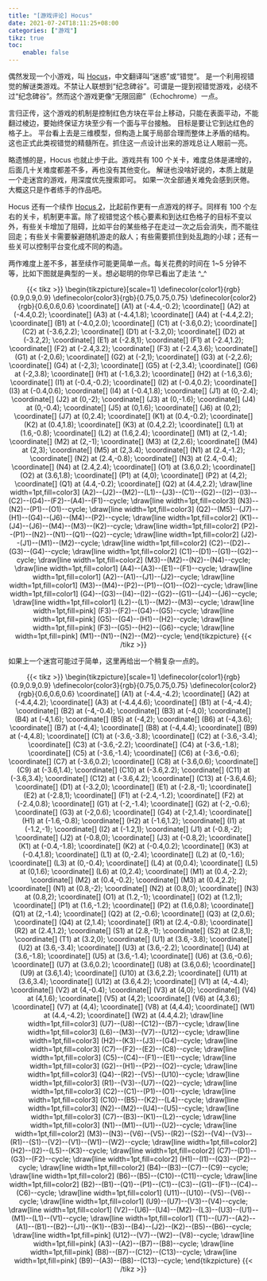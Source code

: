 ```yaml
---
title: "[游戏评论] Hocus"
date: 2021-07-24T18:11:25+08:00
categories: ["游戏"]
tikz: true
toc:
    enable: false
---
```


偶然发现一个小游戏，叫 [Hocus](https://store.steampowered.com/app/418040/hocus/)，中文翻译叫“迷惑”或“错觉”。
是一个利用视错觉的解谜类游戏。不禁让人联想到“纪念碑谷”。可谓是一提到视错觉游戏，必绕不过“纪念碑谷”。然而这个游戏更像“无限回廊”（Echochrome）一点。

言归正传，这个游戏的机制是控制红色方块在平台上移动，只能在表面平动，不能翻过棱边，要始终保证方块至少有一个面与平台接触。
目标是要让它到达红色的格子上。
平台看上去是三维模型，但构造上属于局部合理而整体上矛盾的结构。这也正式此类视错觉的精髓所在。抓住这一点设计出来的游戏总让人眼前一亮。

略遗憾的是，Hocus 也就止步于此。游戏共有 100 个关卡，难度总体是递增的，后面几十关难度都差不多，再也没有其他变化。
解谜也没啥好说的，本质上就是一个走迷宫的游戏，用深度优先搜索即可。
如果一次全部通关难免会感到厌倦。大概这只是作者练手的作品吧。

Hocus 还有一个续作 [Hocus 2](https://store.steampowered.com/app/1460610/hocus_2/)，比起前作更有一点游戏的样子。同样有 100 个左右的关卡，机制更丰富。除了视错觉这个核心要素和到达红色格子的目标不变以外，有些关卡增加了阻碍，比如平台的某些格子在走过一次之后会消失，而不能往回走；有些关卡需要躲避随机游走的敌人；有些需要抓住到处乱跑的小球；还有一些关可以控制平台变化成不同的构造。

两作难度上差不多，甚至续作可能更简单一点。每关花费的时间在 1~5 分钟不等，比如下图就是典型的一关。想必聪明的你早已看出了走法 ^_^
<center>
{{< tikz >}}  
\begin{tikzpicture}[scale=1]
\definecolor{color1}{rgb}{0.9,0.9,0.9}
\definecolor{color3}{rgb}{0.75,0.75,0.75}
\definecolor{color2}{rgb}{0.6,0.6,0.6}
\coordinate[] (A1) at (-4.4,-0.2);
\coordinate[] (A2) at (-4.4,0.2);
\coordinate[] (A3) at (-4.4,1.8);
\coordinate[] (A4) at (-4.4,2.2);
\coordinate[] (B1) at (-4.0,2.0);
\coordinate[] (C1) at (-3.6,0.2);
\coordinate[] (C2) at (-3.6,2.2);
\coordinate[] (D1) at (-3.2,0);
\coordinate[] (D2) at (-3.2,2);
\coordinate[] (E1) at (-2.8,1);
\coordinate[] (F1) at (-2.4,1.2);
\coordinate[] (F2) at (-2.4,3.2);
\coordinate[] (F3) at (-2.4,3.6);
\coordinate[] (G1) at (-2,0.6);
\coordinate[] (G2) at (-2,1);
\coordinate[] (G3) at (-2,2.6);
\coordinate[] (G4) at (-2,3);
\coordinate[] (G5) at (-2,3.4);
\coordinate[] (G6) at (-2,3.8);
\coordinate[] (H1) at (-1.6,3.2);
\coordinate[] (H2) at (-1.6,3.6);
\coordinate[] (I1) at (-0.4,-0.2);
\coordinate[] (I2) at (-0.4,0.2);
\coordinate[] (I3) at (-0.4,0.6);
\coordinate[] (I4) at (-0.4,1.8);
\coordinate[] (J1) at (0,-2.4);
\coordinate[] (J2) at (0,-2);
\coordinate[] (J3) at (0,-1.6);
\coordinate[] (J4) at (0,-0.4);
\coordinate[] (J5) at (0,1.6);
\coordinate[] (J6) at (0,2);
\coordinate[] (J7) at (0,2.4);
\coordinate[] (K1) at (0.4,-0.2);
\coordinate[] (K2) at (0.4,1.8);
\coordinate[] (K3) at (0.4,2.2);
\coordinate[] (L1) at (1.6,-0.8);
\coordinate[] (L2) at (1.6,2.4);
\coordinate[] (M1) at (2,-1.4);
\coordinate[] (M2) at (2,-1);
\coordinate[] (M3) at (2,2.6);
\coordinate[] (M4) at (2,3);
\coordinate[] (M5) at (2,3.4);
\coordinate[] (N1) at (2.4,-1.2);
\coordinate[] (N2) at (2.4,-0.8);
\coordinate[] (N3) at (2.4,-0.4);
\coordinate[] (N4) at (2.4,2.4);
\coordinate[] (O1) at (3.6,0.2);
\coordinate[] (O2) at (3.6,1.8);
\coordinate[] (P1) at (4,0);
\coordinate[] (P2) at (4,2);
\coordinate[] (Q1) at (4.4,-0.2);
\coordinate[] (Q2) at (4.4,2.2);
\draw[line width=1pt,fill=color3] (A2)--(J2)--(M2)--(L1)--(J3)--(C1)--(G2)--(I2)--(I3)--(C2)--(G4)--(F2)--(A4)--(F1)--cycle;
\draw[line width=1pt,fill=color3] (N3)--(N2)--(P1)--(O1)--cycle;
\draw[line width=1pt,fill=color3] (Q2)--(M5)--(J7)--(H1)--(G4)--(J6)--(M4)--(P2)--cycle;
\draw[line width=1pt,fill=color2] (K1)--(J4)--(J6)--(M4)--(M3)--(K2)--cycle;
\draw[line width=1pt,fill=color2] (P2)--(P1)--(N2)--(N1)--(Q1)--(Q2)--cycle;
\draw[line width=1pt,fill=color2] (J2)--(J1)--(M1)--(M2)--cycle;
\draw[line width=1pt,fill=color2] (C2)--(D2)--(G3)--(G4)--cycle;
\draw[line width=1pt,fill=color2] (C1)--(D1)--(G1)--(G2)--cycle;
\draw[line width=1pt,fill=color2] (M3)--(M2)--(N2)--(N4)--cycle;
\draw[line width=1pt,fill=color1] (A4)--(A3)--(E1)--(F1)--cycle;
\draw[line width=1pt,fill=color1] (A2)--(A1)--(J1)--(J2)--cycle;
\draw[line width=1pt,fill=color1] (M3)--(M4)--(P2)--(P1)--(O1)--(O2)--cycle;
\draw[line width=1pt,fill=color1] (G4)--(G3)--(I4)--(I2)--(G2)--(G1)--(J4)--(J6)--cycle;
\draw[line width=1pt,fill=color1] (L2)--(L1)--(M2)--(M3)--cycle;
\draw[line width=1pt,fill=pink] (F3)--(F2)--(G4)--(G5)--cycle;
\draw[line width=1pt,fill=pink] (G5)--(G4)--(H1)--(H2)--cycle;
\draw[line width=1pt,fill=pink] (F3)--(G5)--(H2)--(G6)--cycle;
\draw[line width=1pt,fill=pink] (M1)--(N1)--(N2)--(M2)--cycle;
\end{tikzpicture}
{{< /tikz >}}  
</center>

如果上一个迷宫可能过于简单，这里再给出一个稍复杂一点的。
<center>
{{< tikz >}}
\begin{tikzpicture}[scale=1]
\definecolor{color1}{rgb}{0.9,0.9,0.9}
\definecolor{color3}{rgb}{0.75,0.75,0.75}
\definecolor{color2}{rgb}{0.6,0.6,0.6}
\coordinate[] (A1) at (-4.4,-4.2);
\coordinate[] (A2) at (-4.4,4.2);
\coordinate[] (A3) at (-4.4,4.6);
\coordinate[] (B1) at (-4,-4.4);
\coordinate[] (B2) at (-4,-0.4);
\coordinate[] (B3) at (-4,0);
\coordinate[] (B4) at (-4,1.6);
\coordinate[] (B5) at (-4,2);
\coordinate[] (B6) at (-4,3.6);
\coordinate[] (B7) at (-4,4);
\coordinate[] (B8) at (-4,4.4);
\coordinate[] (B9) at (-4,4.8);
\coordinate[] (C1) at (-3.6,-3.8);
\coordinate[] (C2) at (-3.6,-3.4);
\coordinate[] (C3) at (-3.6,-2.2);
\coordinate[] (C4) at (-3.6,-1.8);
\coordinate[] (C5) at (-3.6,-1.4);
\coordinate[] (C6) at (-3.6,-0.6);
\coordinate[] (C7) at (-3.6,0.2);
\coordinate[] (C8) at (-3.6,0.6);
\coordinate[] (C9) at (-3.6,1.4);
\coordinate[] (C10) at (-3.6,2.2);
\coordinate[] (C11) at (-3.6,3.4);
\coordinate[] (C12) at (-3.6,4.2);
\coordinate[] (C13) at (-3.6,4.6);
\coordinate[] (D1) at (-3.2,0);
\coordinate[] (E1) at (-2.8,-1);
\coordinate[] (E2) at (-2.8,1);
\coordinate[] (F1) at (-2.4,-1.2);
\coordinate[] (F2) at (-2.4,0.8);
\coordinate[] (G1) at (-2,-1.4);
\coordinate[] (G2) at (-2,-0.6);
\coordinate[] (G3) at (-2,0.6);
\coordinate[] (G4) at (-2,1.4);
\coordinate[] (H1) at (-1.6,-0.8);
\coordinate[] (H2) at (-1.6,1.2);
\coordinate[] (I1) at (-1.2,-1);
\coordinate[] (I2) at (-1.2,1);
\coordinate[] (J1) at (-0.8,-2);
\coordinate[] (J2) at (-0.8,0);
\coordinate[] (J3) at (-0.8,2);
\coordinate[] (K1) at (-0.4,-1.8);
\coordinate[] (K2) at (-0.4,0.2);
\coordinate[] (K3) at (-0.4,1.8);
\coordinate[] (L1) at (0,-2.4);
\coordinate[] (L2) at (0,-1.6);
\coordinate[] (L3) at (0,-0.4);
\coordinate[] (L4) at (0,0.4);
\coordinate[] (L5) at (0,1.6);
\coordinate[] (L6) at (0,2.4);
\coordinate[] (M1) at (0.4,-2.2);
\coordinate[] (M2) at (0.4,-0.2);
\coordinate[] (M3) at (0.4,2.2);
\coordinate[] (N1) at (0.8,-2);
\coordinate[] (N2) at (0.8,0);
\coordinate[] (N3) at (0.8,2);
\coordinate[] (O1) at (1.2,-1);
\coordinate[] (O2) at (1.2,1);
\coordinate[] (P1) at (1.6,-1.2);
\coordinate[] (P2) at (1.6,0.8);
\coordinate[] (Q1) at (2,-1.4);
\coordinate[] (Q2) at (2,-0.6);
\coordinate[] (Q3) at (2,0.6);
\coordinate[] (Q4) at (2,1.4);
\coordinate[] (R1) at (2.4,-0.8);
\coordinate[] (R2) at (2.4,1.2);
\coordinate[] (S1) at (2.8,-1);
\coordinate[] (S2) at (2.8,1);
\coordinate[] (T1) at (3.2,0);
\coordinate[] (U1) at (3.6,-3.8);
\coordinate[] (U2) at (3.6,-3.4);
\coordinate[] (U3) at (3.6,-2.2);
\coordinate[] (U4) at (3.6,-1.8);
\coordinate[] (U5) at (3.6,-1.4);
\coordinate[] (U6) at (3.6,-0.6);
\coordinate[] (U7) at (3.6,0.2);
\coordinate[] (U8) at (3.6,0.6);
\coordinate[] (U9) at (3.6,1.4);
\coordinate[] (U10) at (3.6,2.2);
\coordinate[] (U11) at (3.6,3.4);
\coordinate[] (U12) at (3.6,4.2);
\coordinate[] (V1) at (4,-4.4);
\coordinate[] (V2) at (4,-0.4);
\coordinate[] (V3) at (4,0);
\coordinate[] (V4) at (4,1.6);
\coordinate[] (V5) at (4,2);
\coordinate[] (V6) at (4,3.6);
\coordinate[] (V7) at (4,4);
\coordinate[] (V8) at (4,4.4);
\coordinate[] (W1) at (4.4,-4.2);
\coordinate[] (W2) at (4.4,4.2);
\draw[line width=1pt,fill=color3] (U7)--(U8)--(C12)--(B7)--cycle;
\draw[line width=1pt,fill=color3] (L6)--(M3)--(V7)--(U12)--cycle;
\draw[line width=1pt,fill=color3] (H2)--(K3)--(J3)--(G4)--cycle;
\draw[line width=1pt,fill=color3] (C7)--(F2)--(E2)--(C8)--cycle;
\draw[line width=1pt,fill=color3] (C5)--(C4)--(F1)--(E1)--cycle;
\draw[line width=1pt,fill=color3] (G2)--(H1)--(P2)--(O2)--cycle;
\draw[line width=1pt,fill=color3] (Q4)--(R2)--(V5)--(U10)--cycle;
\draw[line width=1pt,fill=color3] (R1)--(V3)--(U7)--(Q2)--cycle;
\draw[line width=1pt,fill=color3] (C2)--(C1)--(P1)--(O1)--cycle;
\draw[line width=1pt,fill=color3] (C10)--(B5)--(K2)--(L4)--cycle;
\draw[line width=1pt,fill=color3] (N2)--(M2)--(U4)--(U5)--cycle;
\draw[line width=1pt,fill=color3] (C7)--(B3)--(K1)--(L2)--cycle;
\draw[line width=1pt,fill=color3] (N1)--(M1)--(U1)--(U2)--cycle;
\draw[line width=1pt,fill=color2] (M3)--(N3)--(V6)--(V5)--(R2)--(S2)--(V4)--(V3)--(R1)--(S1)--(V2)--(V1)--(W1)--(W2)--cycle;
\draw[line width=1pt,fill=color2] (H2)--(I2)--(L5)--(K3)--cycle;
\draw[line width=1pt,fill=color2] (C7)--(D1)--(G3)--(F2)--cycle;
\draw[line width=1pt,fill=color2] (H1)--(I1)--(Q3)--(P2)--cycle;
\draw[line width=1pt,fill=color2] (B4)--(B3)--(C7)--(C9)--cycle;
\draw[line width=1pt,fill=color2] (B6)--(B5)--(C10)--(C11)--cycle;
\draw[line width=1pt,fill=color2] (B2)--(B1)--(Q1)--(P1)--(C1)--(C3)--(G1)--(F1)--(C4)--(C6)--cycle;
\draw[line width=1pt,fill=color1] (U11)--(U10)--(V5)--(V6)--cycle;
\draw[line width=1pt,fill=color1] (U9)--(U7)--(V3)--(V4)--cycle;
\draw[line width=1pt,fill=color1] (V2)--(U6)--(U4)--(M2)--(L3)--(U3)--(U1)--(M1)--(L1)--(V1)--cycle;
\draw[line width=1pt,fill=color1] (T1)--(U7)--(A2)--(A1)--(B1)--(B2)--(J1)--(K1)--(B3)--(B4)--(J2)--(K2)--(B5)--(B6)--cycle;
\draw[line width=1pt,fill=pink] (U12)--(V7)--(W2)--(V8)--cycle;
\draw[line width=1pt,fill=pink] (A3)--(A2)--(B7)--(B8)--cycle;
\draw[line width=1pt,fill=pink] (B8)--(B7)--(C12)--(C13)--cycle;
\draw[line width=1pt,fill=pink] (B9)--(A3)--(B8)--(C13)--cycle;
\end{tikzpicture}
{{< /tikz >}}
</center>
